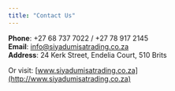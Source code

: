 ```yaml
---
title: "Contact Us"
---
```


**Phone**: +27 68 737 7022 / +27 78 917 2145  
**Email**: info@siyadumisatrading.co.za  
**Address**: 24 Kerk Street, Endelia Court, 510 Brits

Or visit: [www.siyadumisatrading.co.za](http://www.siyadumisatrading.co.za)